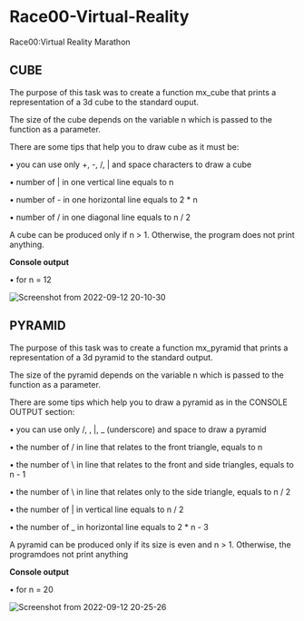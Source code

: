 # Race00-Virtual-Reality
Race00:Virtual Reality Marathon 

## CUBE

The purpose of this task was to create  a function mx_cube that prints a representation of a 3d cube to the standard ouput.

The size of the cube depends on the variable n  which is passed to the function as a parameter.

There are some tips that help you to draw cube as it must be:

• you can use only +, -, /, |  and space characters to draw a cube

• number of | in one vertical line equals to n

• number of -  in one horizontal line equals to 2 * n

• number of /  in one diagonal line equals to n / 2

A cube can be produced only if n > 1. Otherwise, the program does not print anything.


**Console output**

• for n = 12

![Screenshot from 2022-09-12 20-10-30](https://user-images.githubusercontent.com/92917845/189716360-0d763dff-05cf-4743-b510-29f046bf1c8b.png)


## PYRAMID

The purpose of this task was to create a function mx_pyramid that prints a representation of a 3d pyramid to the standard output.

The size of the pyramid depends on the variable n  which is passed to the function as a parameter.

There are some tips which help you to draw a pyramid as in the CONSOLE OUTPUT section:

• you can use only /, \, |, _ (underscore) and space to draw a pyramid

• the number of /  in line that relates to the front triangle, equals to n

• the number of \  in line that relates to the front and side triangles, equals to n - 1 

• the number of \  in line that relates only to the side triangle, equals to n / 2

• the number of |  in vertical line equals to n / 2

• the number of _  in horizontal line equals to 2 * n - 3

A pyramid can be produced only if its size is even and n > 1. Otherwise, the programdoes not print anything

**Console output**

• for n = 20

![Screenshot from 2022-09-12 20-25-26](https://user-images.githubusercontent.com/92917845/189718085-3fcec099-da1e-454f-85eb-e9ac9dafd4c5.png)


